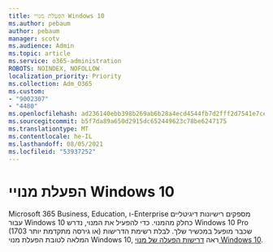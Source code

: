 ```yaml
---
title: הפעלת מנויי Windows 10
ms.author: pebaum
author: pebaum
manager: scotv
ms.audience: Admin
ms.topic: article
ms.service: o365-administration
ROBOTS: NOINDEX, NOFOLLOW
localization_priority: Priority
ms.collection: Adm_O365
ms.custom:
- "9002307"
- "4480"
ms.openlocfilehash: ad236140ebb398b269ab6b28a4ecd4544fb7d2fff2d7541e7ce481c13fd7afa6
ms.sourcegitcommit: b5f7da89a650d2915dc652449623c78be6247175
ms.translationtype: MT
ms.contentlocale: he-IL
ms.lasthandoff: 08/05/2021
ms.locfileid: "53937252"
---
```

# <a name="activating-windows-10-subscriptions"></a>הפעלת מנויי Windows 10

Microsoft 365 Business, Education, ו-Enterprise מספקים רישיונות דיגיטליים עבור Windows 10 כחלק מהמנוי. כדי להפעיל את המנוי, נדרש Windows 10 Pro (1703 או גירסה מתקדמת יותר) שכבר מופעל במכשיר שלך. לבלת רשימת הדרישות המלאה לטובת הפעלת מנוי Windows 10, ראה [דרישות הפעלה של מנוי Windows 10](https://docs.microsoft.com/windows/deployment/windows-10-subscription-activation#requirements).
